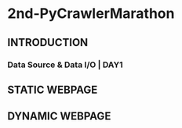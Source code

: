 # 2nd-PyCrawlerMarathon

## INTRODUCTION
### Data Source & Data I/O | DAY1 


## STATIC WEBPAGE

## DYNAMIC WEBPAGE
